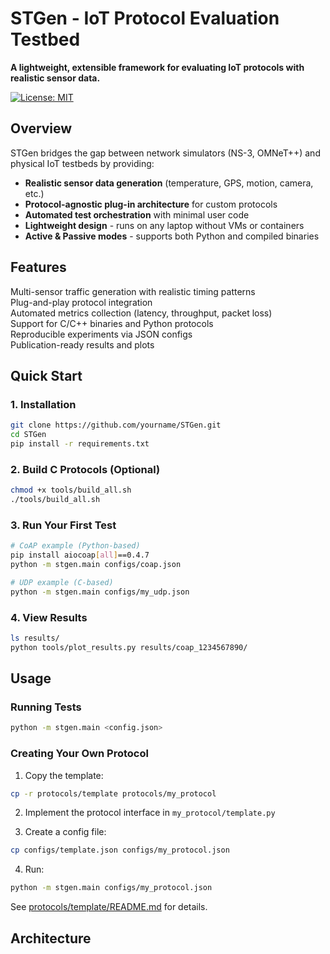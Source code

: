 # STGen - IoT Protocol Evaluation Testbed

**A lightweight, extensible framework for evaluating IoT protocols with realistic sensor data.**

[![License: MIT](https://img.shields.io/badge/License-MIT-blue.svg)](LICENSE)

##  Overview

STGen bridges the gap between network simulators (NS-3, OMNeT++) and physical IoT testbeds by providing:

- **Realistic sensor data generation** (temperature, GPS, motion, camera, etc.)
- **Protocol-agnostic plug-in architecture** for custom protocols
- **Automated test orchestration** with minimal user code
- **Lightweight design** - runs on any laptop without VMs or containers
- **Active & Passive modes** - supports both Python and compiled binaries

##  Features

 Multi-sensor traffic generation with realistic timing patterns  
 Plug-and-play protocol integration  
 Automated metrics collection (latency, throughput, packet loss)  
 Support for C/C++ binaries and Python protocols  
 Reproducible experiments via JSON configs  
 Publication-ready results and plots  

##  Quick Start

### 1. Installation
```bash
git clone https://github.com/yourname/STGen.git
cd STGen
pip install -r requirements.txt
```

### 2. Build C Protocols (Optional)
```bash
chmod +x tools/build_all.sh
./tools/build_all.sh
```

### 3. Run Your First Test
```bash
# CoAP example (Python-based)
pip install aiocoap[all]==0.4.7
python -m stgen.main configs/coap.json

# UDP example (C-based)
python -m stgen.main configs/my_udp.json
```

### 4. View Results
```bash
ls results/
python tools/plot_results.py results/coap_1234567890/
```

##  Usage

### Running Tests
```bash
python -m stgen.main <config.json>
```

### Creating Your Own Protocol

1. Copy the template:
```bash
cp -r protocols/template protocols/my_protocol
```

2. Implement the protocol interface in `my_protocol/template.py`

3. Create a config file:
```bash
cp configs/template.json configs/my_protocol.json
```

4. Run:
```bash
python -m stgen.main configs/my_protocol.json
```

See [protocols/template/README.md](protocols/template/README.md) for details.

##  Architecture